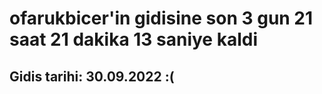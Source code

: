 # ofarukbicer'in gidisine son 3 gun 21 saat 21 dakika 13 saniye kaldi

## Gidis tarihi: 30.09.2022 :(